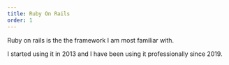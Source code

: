 ```yaml
---
title: Ruby On Rails
order: 1
---
```


<!-- ## {{ page.title }} -->

Ruby on rails is the the framework I am most familiar with.

I started using it in 2013 and I have been using it professionally since 2019.